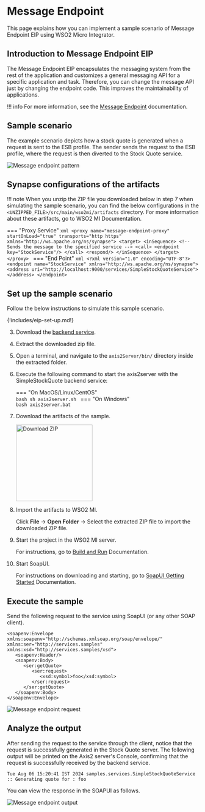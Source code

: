 # Message Endpoint

This page explains how you can implement a sample scenario of Message Endpoint EIP using WSO2 Micro Integrator.

## Introduction to Message Endpoint EIP

The Message Endpoint EIP encapsulates the messaging system from the rest of the application and customizes a general messaging API for a specific application and task. Therefore, you can change the message API just by changing the endpoint code. This improves the maintainability of applications.

!!! info 
    For more information, see the [Message Endpoint](https://www.enterpriseintegrationpatterns.com/patterns/messaging/MessageEndpoint.html) documentation.

## Sample scenario

The example scenario depicts how a stock quote is generated when a request is sent to the ESB profile. The sender sends the request to the ESB profile, where the request is then diverted to the Stock Quote service. 

![Message endpoint pattern]({{base_path}}/assets/img/learn/enterprise-integration-patterns/messaging-systems/message-endpoint-pattern.png)

## Synapse configurations of the artifacts

!!! note
    When you unzip the ZIP file you downloaded below in step 7 when simulating the sample scenario, you can find the below configurations in the `<UNZIPPED_FILE>/src/main/wso2mi/artifacts` directory. For more information about these artifacts, go to WSO2 MI Documentation.

=== "Proxy Service"
    ```xml
    <proxy name="message-endpoint-proxy" startOnLoad="true" transports="http https"
        xmlns="http://ws.apache.org/ns/synapse">
        <target>
            <inSequence>
                <!-- Sends the message to the specified service -->
                <call>
                    <endpoint key="StockService"/>
                </call>
                <respond/>
            </inSequence>
        </target>
    </proxy>
    ```
=== "End Point"
    ```xml
    <?xml version="1.0" encoding="UTF-8"?>
    <endpoint name="StockService" xmlns="http://ws.apache.org/ns/synapse">
        <address uri="http://localhost:9000/services/SimpleStockQuoteService">
        </address>
    </endpoint>
    ```

## Set up the sample scenario

Follow the below instructions to simulate this sample scenario.

{!includes/eip-set-up.md!}

3. Download the [backend service](https://github.com/wso2-docs/WSO2_EI/blob/master/Back-End-Service/axis2Server.zip).

4. Extract the downloaded zip file.

5. Open a terminal, and navigate to the `axis2Server/bin/` directory inside the extracted folder.

6. Execute the following command to start the axis2server with the SimpleStockQuote backend service:

    === "On MacOS/Linux/CentOS"   
          ```bash
          sh axis2server.sh
          ```
    === "On Windows"                
          ```bash
          axis2server.bat
          ``` 

7. Download the artifacts of the sample.

    <a href="{{base_path}}/assets/attachments/learn/enterprise-integration-patterns/message-endpoint.zip">
        <img src="{{base_path}}/assets/img/integrate/connectors/download-zip.png" width="200" alt="Download ZIP">
    </a>

8. Import the artifacts to WSO2 MI.

    Click **File** -> **Open Folder** -> Select the extracted ZIP file to import the downloaded ZIP file.

9. Start the project in the WSO2 MI server.

    For instructions, go to [Build and Run]("{{base_path}}/develop/deploy-artifacts/#build-and-run") Documentation.

10. Start SoapUI.

    For instructions on downloading and starting, go to [SoapUI Getting Started]("https://www.soapui.org/getting-started/") Documentation.

## Execute the sample

Send the following request to the service using SoapUI (or any other SOAP client).

```
<soapenv:Envelope xmlns:soapenv="http://schemas.xmlsoap.org/soap/envelope/" xmlns:ser="http://services.samples" xmlns:xsd="http://services.samples/xsd">
   <soapenv:Header/>
   <soapenv:Body>
      <ser:getQuote>   
         <ser:request>         
            <xsd:symbol>foo</xsd:symbol>
         </ser:request>        
      </ser:getQuote>
   </soapenv:Body>
</soapenv:Envelope>
```

![Message endpoint request]({{base_path}}/assets/img/learn/enterprise-integration-patterns/messaging-systems/message-endpoint-request.png)

## Analyze the output

After sending the request to the service through the client, notice that the request is successfully generated in the Stock Quote server.  The following output will be printed on the Axis2 server's Console, confirming that the request is successfully received by the backend service.

```log
Tue Aug 06 15:20:41 IST 2024 samples.services.SimpleStockQuoteService :: Generating quote for : foo
```

You can view the response in the SOAPUI as follows. 

![Message endpoint output]({{base_path}}/assets/img/learn/enterprise-integration-patterns/messaging-systems/message-endpoint-output.png)
